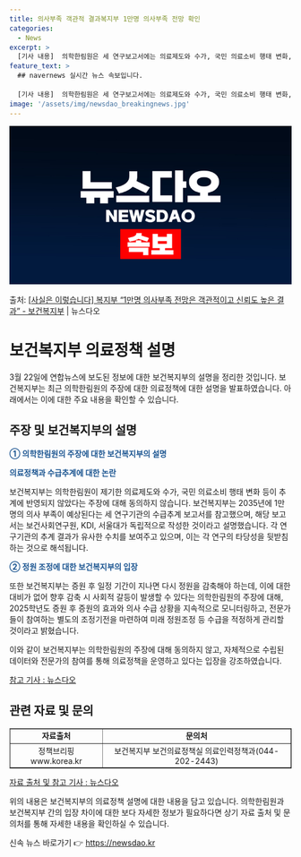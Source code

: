 ```yaml
---
title: 의사부족 객관적 결과복지부 1만명 의사부족 전망 확인
categories:
  - News
excerpt: >
  [기사 내용]  의학한림원은 세 연구보고서에는 의료제도와 수가, 국민 의료소비 행태 변화, 의사 활동분야와 …
feature_text: >
  ## navernews 실시간 뉴스 속보입니다.

  [기사 내용]  의학한림원은 세 연구보고서에는 의료제도와 수가, 국민 의료소비 행태 변화, 의사 활동분야와 …
image: '/assets/img/newsdao_breakingnews.jpg'
---
```


![뉴스다오 속보](/assets/img/newsdao_breakingnews.jpg)

<p>출처: <a href="https://newsdao.kr/3430" rel="dofollow">[사실은 이렇습니다] 복지부 “1만명 의사부족 전망은 객관적이고 신뢰도 높은 결과” - 보건복지부</a> | 뉴스다오</p>

<h1>보건복지부 의료정책 설명</h1>

<p data-ke-size="size16">3월 22일에 연합뉴스에 보도된 정보에 대한 보건복지부의 설명을 정리한 것입니다. 보건복지부는 최근 의학한림원의 주장에 대한 의료정책에 대한 설명을 발표하였습니다. 아래에서는 이에 대한 주요 내용을 확인할 수 있습니다.</p>

<h2 data-ke-size="size26">주장 및 보건복지부의 설명</h2>

<p><b><span style="color: #1a5490;">① 의학한림원의 주장에 대한 보건복지부의 설명</span></b></p>

<p><b><span style="color: #1a5490;">의료정책과 수급추계에 대한 논란</span></b></p>
<p>보건복지부는 의학한림원이 제기한 의료제도와 수가, 국민 의료소비 행태 변화 등이 추계에 반영되지 않았다는 주장에 대해 동의하지 않습니다. 보건복지부는 2035년에 1만명의 의사 부족이 예상된다는 세 연구기관의 수급추계 보고서를 참고했으며, 해당 보고서는 보건사회연구원, KDI, 서울대가 독립적으로 작성한 것이라고 설명했습니다. 각 연구기관의 추계 결과가 유사한 수치를 보여주고 있으며, 이는 각 연구의 타당성을 뒷받침하는 것으로 해석됩니다.</p>

<p><b><span style="color: #1a5490;">② 정원 조정에 대한 보건복지부의 입장</span></b></p>
<p>또한 보건복지부는 증원 후 일정 기간이 지나면 다시 정원을 감축해야 하는데, 이에 대한 대비가 없어 향후 감축 시 사회적 갈등이 발생할 수 있다는 의학한림원의 주장에 대해, 2025학년도 증원 후 증원의 효과와 의사 수급 상황을 지속적으로 모니터링하고, 전문가들이 참여하는 별도의 조정기전을 마련하여 미래 정원조정 등 수급을 적정하게 관리할 것이라고 밝혔습니다.</p>

<p>이와 같이 보건복지부는 의학한림원의 주장에 대해 동의하지 않고, 자체적으로 수립된 데이터와 전문가의 참여를 통해 의료정책을 운영하고 있다는 입장을 강조하였습니다.</p>

<p><a href="https://newsdao.kr/3430">참고 기사 : 뉴스다오</a></p>

<h2 data-ke-size="size26">관련 자료 및 문의</h2>
<table style="width: 100%;" border="1">
<tbody>
<tr>
<td style="text-align: center; height: 17px;"><b>자료출처</b></td>
<td style="text-align: center; height: 17px;"><b>문의처</b></td>
</tr>
<tr>
<td style="text-align: center; height: 17px;">정책브리핑 www.korea.kr</td>
<td style="text-align: center; height: 17px;">보건복지부 보건의료정책실 의료인력정책과(044-202-2443)</td>
</tr>
</tbody>
</table>

<p><a href="https://newsdao.kr/3430">자료 출처 및 참고 기사 : 뉴스다오</a></p>
<p>위의 내용은 보건복지부의 의료정책 설명에 대한 내용을 담고 있습니다. 의학한림원과 보건복지부 간의 입장 차이에 대한 보다 자세한 정보가 필요하다면 상기 자료 출처 및 문의처를 통해 자세한 내용을 확인하실 수 있습니다.</p> 

신속 뉴스 바로가기 👉 <a href="https://newsdao.kr" rel="dofollow">https://newsdao.kr</a>


